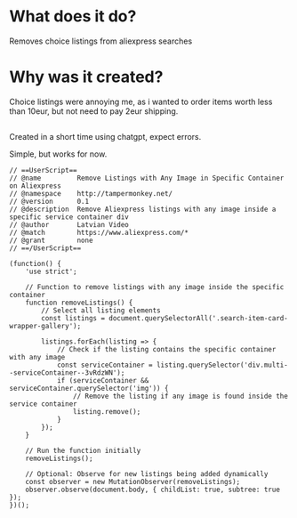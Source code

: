 # What does it do?
Removes choice listings from aliexpress searches


# Why was it created?
Choice listings were annoying me, as i wanted to order items worth less than 10eur, but not need to pay 2eur shipping.


##
Created in a short time using chatgpt, expect errors.

Simple, but works for now.


```
// ==UserScript==
// @name         Remove Listings with Any Image in Specific Container on Aliexpress
// @namespace    http://tampermonkey.net/
// @version      0.1
// @description  Remove Aliexpress listings with any image inside a specific service container div
// @author       Latvian Video
// @match        https://www.aliexpress.com/*
// @grant        none
// ==/UserScript==

(function() {
    'use strict';

    // Function to remove listings with any image inside the specific container
    function removeListings() {
        // Select all listing elements
        const listings = document.querySelectorAll('.search-item-card-wrapper-gallery');

        listings.forEach(listing => {
            // Check if the listing contains the specific container with any image
            const serviceContainer = listing.querySelector('div.multi--serviceContainer--3vRdzWN');
            if (serviceContainer && serviceContainer.querySelector('img')) {
                // Remove the listing if any image is found inside the service container
                listing.remove();
            }
        });
    }

    // Run the function initially
    removeListings();

    // Optional: Observe for new listings being added dynamically
    const observer = new MutationObserver(removeListings);
    observer.observe(document.body, { childList: true, subtree: true });
})();
```
